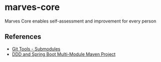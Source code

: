 # marves-core
Marves Core enables self-assessment and improvement for every person

## References
- [Git Tools - Submodules](https://git-scm.com/book/en/v2/Git-Tools-Submodules)
- [DDD and Spring Boot Multi-Module Maven Project](https://dzone.com/articlesddd-spring-boot-multi-module-maven-project)